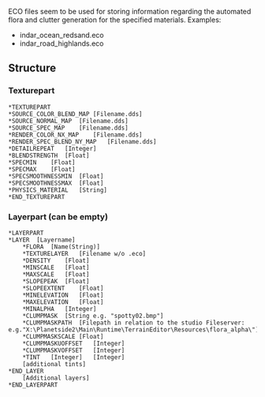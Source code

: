 ECO files seem to be used for storing information regarding the automated flora and clutter generation for the specified materials.
  Examples:
* indar_ocean_redsand.eco
* indar_road_highlands.eco

## Structure
### Texturepart
    *TEXTUREPART
	*SOURCE_COLOR_BLEND_MAP	[Filename.dds]
	*SOURCE_NORMAL_MAP	[Filename.dds]
	*SOURCE_SPEC_MAP	[Filename.dds]
	*RENDER_COLOR_NX_MAP	[Filename.dds]
	*RENDER_SPEC_BLEND_NY_MAP	[Filename.dds]
	*DETAILREPEAT	[Integer]
	*BLENDSTRENGTH	[Float]
	*SPECMIN	[Float]
	*SPECMAX	[Float]
	*SPECSMOOTHNESSMIN	[Float]
	*SPECSMOOTHNESSMAX	[Float]
	*PHYSICS_MATERIAL	[String]
    *END_TEXTUREPART   
### Layerpart (can be empty)
    *LAYERPART
    *LAYER	[Layername]
		*FLORA	[Name(String)]
		*TEXTURELAYER	[Filename w/o .eco]
		*DENSITY	[Float]
		*MINSCALE	[Float]
		*MAXSCALE	[Float]
		*SLOPEPEAK	[Float]
		*SLOPEEXTENT	[Float]
		*MINELEVATION	[Float]
		*MAXELEVATION	[Float]
		*MINALPHA	[Integer]
		*CLUMPMASK	[String e.g. "spotty02.bmp"]
		*CLUMPMASKPATH	[Filepath in relation to the studio Fileserver: e.g."X:\Planetside2\Main\Runtime\TerrainEditor\Resources\flora_alpha\"]
		*CLUMPMASKSCALE	[Float]
		*CLUMPMASKUOFFSET	[Integer]
		*CLUMPMASKVOFFSET	[Integer]
		*TINT	[Integer]	[Integer]
		[additional tints]
	*END_LAYER
        [Additional layers]
    *END_LAYERPART